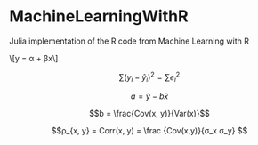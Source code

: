 # MachineLearningWithR
Julia implementation of the R code from Machine Learning with R

\\[y = α + βx\\]

$$∑(y_i - \hat{y}_i)^2 = ∑e_i^2$$

$$a = \bar{y} - b \bar{x}$$

$$b = \frac{Cov(x, y)}{Var(x)}$$

$$ρ_{x, y} = Corr(x, y) = \frac {Cov(x,y)}{σ_x σ_y} $$
